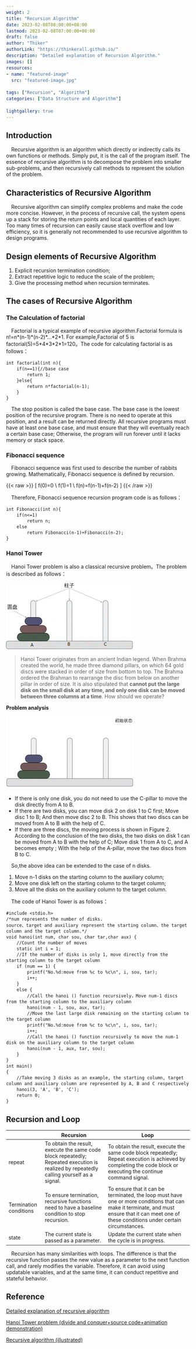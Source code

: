 ```yaml
---
weight: 2
title: "Recursion Algorithm"
date: 2023-02-08T08:00:00+08:00
lastmod: 2023-02-08T07:00:00+08:00
draft: false
author: "Thiker"
authorLink: "https://thinkerall.github.io/"
description: "Detailed explanation of Recursion Algorithm."
images: []
resources:
- name: "featured-image"
  src: "featured-image.jpg"

tags: ["Recursion", "Algorithm"]
categories: ["Data Structure and Algorithm"]

lightgallery: true
---
```

## Introduction

&emsp;Recursive algorithm is an algorithm which directly or indirectly calls its own functions or methods. Simply put, it is the call of the program itself.
The essence of recursive algorithm is to decompose the problem into smaller sub-problems, and then recursively call methods to represent the solution of the problem.

## Characteristics of Recursive Algorithm

&emsp;Recursive algorithm can simplify complex problems and make the code more concise.
However, in the process of recursive call, the system opens up a stack for storing the return points and local quantities of each layer.
Too many times of recursion can easily cause stack overflow and low efficiency, so it is generally not recommended to use recursive algorithm to design programs.

## Design elements of Recursive Algorithm
1. Explicit recursion termination condition;
2. Extract repetitive logic to reduce the scale of the problem;
3. Give the processing method when recursion terminates.

## The cases of Recursive Algorithm

### The Calculation of factorial
&emsp;Factorial is a typical example of recursive algorithm.Factorial formula is n!=n\*(n-1)\*(n-2)\*...\*2\*1.
For example,Factorial of 5 is factorial(5)=5\*4\*3\*2\*1=120。The code for calculating factorial is as follows：

```
int factorial(int n){
	if(n==1){//base case
		return 1;
	}else{
		return n*factorial(n-1);
	}
}
```
&emsp;The stop position is called the base case.
The base case is the lowest position of the recursive program. 
There is no need to operate at this position, and a result can be returned directly.
All recursive programs must have at least one base case, and must ensure that they will eventually reach a certain base case;
Otherwise, the program will run forever until it lacks memory or stack space.

### Fibonacci sequence

&emsp;Fibonacci sequence was first used to describe the number of rabbits growing.
Mathematically, Fibonacci sequence is defined by recursion.

{{< raw >}}
\[ f(0)=0 \\ f(1)=1 \\ f(n)=f(n-1)+f(n-2) \]
{{< /raw >}}

&emsp;Therefore, Fibonacci sequence recursion program code is as follows：

```
int Fibonacci(int n){
	if(n<=1)
		return n;
	else
		return Fibonacci(n-1)+Fibonacci(n-2);
}
```

### Hanoi Tower
&emsp;Hanoi Tower problem is also a classical recursive problem。The problem is described as follows：

![Hanoi](./hanoi.gif "Figure1 Hanoi Tower")

> Hanoi Tower originates from an ancient Indian legend.
When Brahma created the world, he made three diamond pillars, on which 64 gold discs were stacked in order of size from bottom to top.
The Brahma ordered the Brahman to rearrange the disc from below on another pillar in order of size.
It is also stipulated that **cannot put the large disk on the small disk at any time, and only one disk can be moved between three columns at a time**.
How should we operate?

**Problem analysis**

![HanoiSloving](./hanoi_sloving.gif "Figure2 Sloution to Honoi Tower")

* If there is only one disk, you do not need to use the C-pillar to move the disk directly from A to B.
* If there are two disks, you can move disk 2 on disk 1 to C first; Move disc 1 to B; And then move disc 2 to B. This shows that two discs can be moved from A to B with the help of C.
* If there are three discs, the moving process is shown in Figure 2. According to the conclusion of the two disks, the two disks on disk 1 can be moved from A to B with the help of C; Move disk 1 from A to C, and A becomes empty ; With the help of the A-pillar, move the two discs from B to C.

&emsp;So,the above idea can be extended to the case of n disks.

1. Move n-1 disks on the starting column to the auxiliary column;
2. Move one disk left on the starting column to the target column;
3. Move all the disks on the auxiliary column to the target column.

&emsp;The code of Hanoi Tower is as follows：

```
#include <stdio.h>
/*num represents the number of disks.
source、target and auxiliary represent the starting column、the target column and the target column.*/
void hanoi(int num, char sou, char tar,char aux) {
    //Count the number of moves
    static int i = 1;
    //If the number of disks is only 1, move directly from the starting column to the target column
    if (num == 1) {
        printf("No.%d:move from %c to %c\n", i, sou, tar);
        i++;
    }
    else {
        //Call the hanoi () function recursively，Move num-1 discs from the starting column to the auxiliary column
        hanoi(num - 1, sou, aux, tar);
        //Move the last large disk remaining on the starting column to the target column
        printf("No.%d:move from %c to %c\n", i, sou, tar);
        i++;
        //Call the hanoi () function recursively to move the num-1 disk on the auxiliary column to the target column
        hanoi(num - 1, aux, tar, sou);
    }
}
int main()
{
    //Take moving 3 disks as an example, the starting column, target column and auxiliary column are represented by A, B and C respectively
    hanoi(3, 'A', 'B', 'C');
    return 0;
}
```

## Recursion and Loop

|          | Recursion | Loop |
| -------- | ---------------------------------------- | ---------------------------------- |
| repeat     | To obtain the result, execute the same code block repeatedly; Repeated execution is realized by repeatedly calling yourself as a signal. | To obtain the result, execute the same code block repeatedly; Repeat execution is achieved by completing the code block or executing the continue command signal. |
| Termination conditions | To ensure termination, recursive functions need to have a baseline condition to stop recursion. | To ensure that it can be terminated, the loop must have one or more conditions that can make it terminate, and must ensure that it can meet one of these conditions under certain circumstances. |
| state     | The current state is passed as a parameter. | Update the current state when the cycle is in progress. |

&emsp;Recursion has many similarities with loops. The difference is that the recursive function passes the new value as a parameter to the next function call, and rarely modifies the variable.
Therefore, it can avoid using updatable variables, and at the same time, it can conduct repetitive and stateful behavior.
## Reference

[Detailed explanation of recursive algorithm](https://chenqx.github.io/2014/09/29/Algorithm-Recursive-Programming/)

[Hanoi Tower problem (divide and conquer+source code+animation demonstration)](http://c.biancheng.net/algorithm/tower-of-hanoi.html)

[Recursive algorithm (illustrated)](https://blog.csdn.net/lltqyl/article/details/106604387)